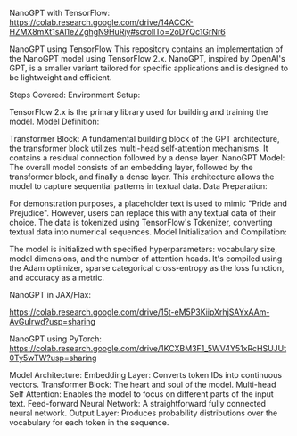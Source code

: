 NanoGPT with TensorFlow: https://colab.research.google.com/drive/14ACCK-HZMX8mXt1sAl1eZZghgN9HuRiy#scrollTo=2oDYQc1GrNr6

NanoGPT using TensorFlow
This repository contains an implementation of the NanoGPT model using TensorFlow 2.x. NanoGPT, inspired by OpenAI's GPT, is a smaller variant tailored for specific applications and is designed to be lightweight and efficient.

Steps Covered:
Environment Setup:

TensorFlow 2.x is the primary library used for building and training the model.
Model Definition:

Transformer Block: A fundamental building block of the GPT architecture, the transformer block utilizes multi-head self-attention mechanisms. It contains a residual connection followed by a dense layer.
NanoGPT Model: The overall model consists of an embedding layer, followed by the transformer block, and finally a dense layer. This architecture allows the model to capture sequential patterns in textual data.
Data Preparation:

For demonstration purposes, a placeholder text is used to mimic "Pride and Prejudice". However, users can replace this with any textual data of their choice.
The data is tokenized using TensorFlow's Tokenizer, converting textual data into numerical sequences.
Model Initialization and Compilation:

The model is initialized with specified hyperparameters: vocabulary size, model dimensions, and the number of attention heads.
It's compiled using the Adam optimizer, sparse categorical cross-entropy as the loss function, and accuracy as a metric.



NanoGPT in JAX/Flax:

https://colab.research.google.com/drive/15t-eM5P3KiipXrhjSAYxAAm-AvGuIrwd?usp=sharing

NanoGPT using PyTorch: https://colab.research.google.com/drive/1KCXBM3F1_5WV4Y51xRcHSUJUt0Ty5wTW?usp=sharing

Model Architecture:
Embedding Layer: Converts token IDs into continuous vectors.
Transformer Block: The heart and soul of the model.
Multi-head Self Attention: Enables the model to focus on different parts of the input text.
Feed-forward Neural Network: A straightforward fully connected neural network.
Output Layer: Produces probability distributions over the vocabulary for each token in the sequence.
